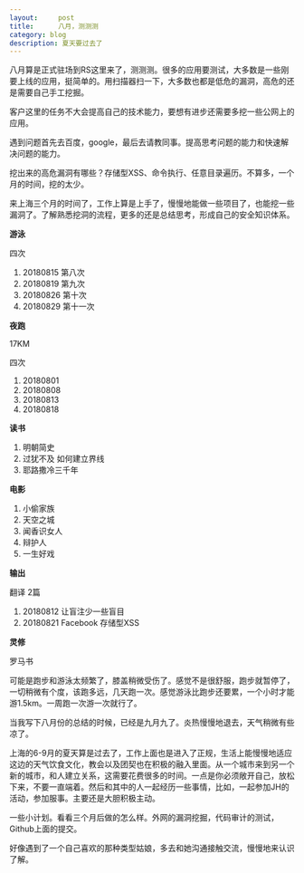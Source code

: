 ```yaml
---
layout:     post
title:      八月，测测测
category: blog
description: 夏天要过去了
---
```


八月算是正式驻场到RS这里来了，测测测。很多的应用要测试，大多数是一些刚要上线的应用，挺简单的。用扫描器扫一下，大多数也都是低危的漏洞，高危的还是需要自己手工挖掘。

客户这里的任务不大会提高自己的技术能力，要想有进步还需要多挖一些公网上的应用。

遇到问题首先去百度，google，最后去请教同事。提高思考问题的能力和快速解决问题的能力。

挖出来的高危漏洞有哪些？存储型XSS、命令执行、任意目录遍历。不算多，一个月的时间，挖的太少。

来上海三个月的时间了，工作上算是上手了，慢慢地能做一些项目了，也能挖一些漏洞了。了解熟悉挖洞的流程，更多的还是总结思考，形成自己的安全知识体系。



**游泳**

四次

 1. 20180815  第八次
 2. 20180819 第九次
 3. 20180826  第十次
 4. 20180829  第十一次

**夜跑**

17KM

四次

 1. 20180801
 2. 20180808
 3. 20180813
 4. 20180818

**读书**

 1. 明朝简史
 2. 过犹不及 如何建立界线 
 3. 耶路撒冷三千年
 
 **电影**
 
 1. 小偷家族
 2. 天空之城
 3. 闻香识女人
 4. 辩护人
 5. 一生好戏

**输出**

翻译 2篇

 1. 20180812   让盲注少一些盲目
 2. 20180821  Facebook 存储型XSS

**灵修**

罗马书


可能是跑步和游泳太频繁了，膝盖稍微受伤了。感觉不是很舒服，跑步就暂停了，一切稍微有个度，该跑多远，几天跑一次。感觉游泳比跑步还要累，一个小时才能游1.5km。一周跑一次游一次就行了。


当我写下八月份的总结的时候，已经是九月九了。炎热慢慢地退去，天气稍微有些凉了。

上海的6-9月的夏天算是过去了，工作上面也是进入了正规，生活上能慢慢地适应这边的天气饮食文化，教会以及团契也在积极的融入里面。从一个城市来到另一个新的城市，和人建立关系，这需要花费很多的时间。一点是你必须敞开自己，放松下来，不要一直端着。然后和其中的人一起经历一些事情，比如，一起参加JH的活动，参加服事。主要还是大胆积极主动。

一些小计划。看看三个月后做的怎么样。外网的漏洞挖掘，代码审计的测试，Github上面的提交。

好像遇到了一个自己喜欢的那种类型姑娘，多去和她沟通接触交流，慢慢地来认识了解。


